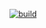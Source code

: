 [![build](https://github.com/stanischizh26/RPBDIS_LABS/actions/workflows/dotnet.yml/badge.svg?branch=Lab2)](https://github.com/stanischizh26/RPBDIS_LABS/actions/workflows/dotnet.yml)
